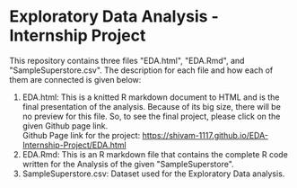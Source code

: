 # Exploratory Data Analysis - Internship Project  
This repository contains three files "EDA.html", "EDA.Rmd", and "SampleSuperstore.csv". The description for each file and how each of them are connected is given below:  
1. EDA.html: This is a knitted R markdown document to HTML and is the final presentation of the analysis. Because of its big size, there will be no preview for this file. So, to see the final project, please click on the given Github page link.  
Github Page link for the project: https://shivam-1117.github.io/EDA-Internship-Project/EDA.html  
2. EDA.Rmd: This is an R markdown file that contains the complete R code written for the Analysis of the given "SampleSuperstore".  
3. SampleSuperstore.csv: Dataset used for the Exploratory Data analysis.  
